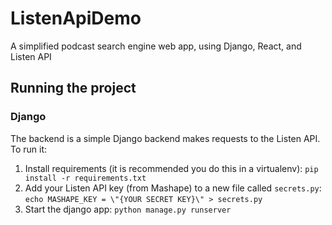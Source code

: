 # ListenApiDemo
A simplified podcast search engine web app, using Django, React, and Listen API

## Running the project

### Django

The backend is a simple Django backend makes requests to the Listen API. To run it:

1. Install requirements (it is recommended you do this in a virtualenv): `pip install -r requirements.txt`
1. Add your Listen API key (from Mashape) to a new file called `secrets.py`: `echo MASHAPE_KEY = \"{YOUR SECRET KEY}\" > secrets.py`
1. Start the django app: `python manage.py runserver`
